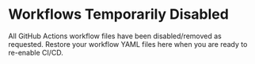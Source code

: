 # Workflows Temporarily Disabled

All GitHub Actions workflow files have been disabled/removed as requested. Restore your workflow YAML files here when you are ready to re-enable CI/CD.
